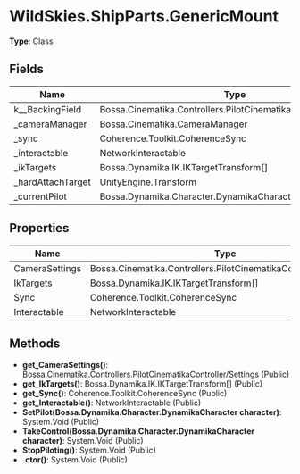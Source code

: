 ﻿# WildSkies.ShipParts.GenericMount

**Type**: Class

## Fields

| Name | Type | Access |
|------|------|--------|
| <CameraSettings>k__BackingField | Bossa.Cinematika.Controllers.PilotCinematikaController/Settings | Private |
| _cameraManager | Bossa.Cinematika.CameraManager | Private |
| _sync | Coherence.Toolkit.CoherenceSync | Private |
| _interactable | NetworkInteractable | Private |
| _ikTargets | Bossa.Dynamika.IK.IKTargetTransform[] | Private |
| _hardAttachTarget | UnityEngine.Transform | Private |
| _currentPilot | Bossa.Dynamika.Character.DynamikaCharacter | Private |

## Properties

| Name | Type | Access |
|------|------|--------|
| CameraSettings | Bossa.Cinematika.Controllers.PilotCinematikaController/Settings | Public |
| IkTargets | Bossa.Dynamika.IK.IKTargetTransform[] | Public |
| Sync | Coherence.Toolkit.CoherenceSync | Public |
| Interactable | NetworkInteractable | Public |

## Methods

- **get_CameraSettings()**: Bossa.Cinematika.Controllers.PilotCinematikaController/Settings (Public)
- **get_IkTargets()**: Bossa.Dynamika.IK.IKTargetTransform[] (Public)
- **get_Sync()**: Coherence.Toolkit.CoherenceSync (Public)
- **get_Interactable()**: NetworkInteractable (Public)
- **SetPilot(Bossa.Dynamika.Character.DynamikaCharacter character)**: System.Void (Public)
- **TakeControl(Bossa.Dynamika.Character.DynamikaCharacter character)**: System.Void (Public)
- **StopPiloting()**: System.Void (Public)
- **.ctor()**: System.Void (Public)

